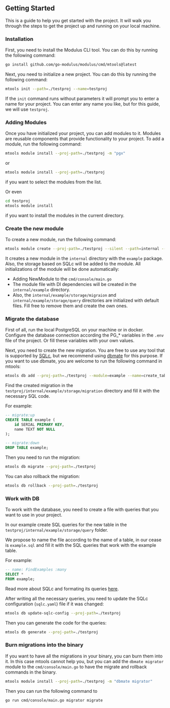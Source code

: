 ## Getting Started

This is a guide to help you get started with the project. It will walk you through the steps to get the project up and running on your local machine.

### Installation
First, you need to install the Modulus CLI tool. You can do this by running the following command:

```bash
go install github.com/go-modulus/modulus/cmd/mtools@latest
```

Next, you need to initialize a new project. You can do this by running the following command:

```bash
mtools init --path=./testproj --name=testproj
```

If the `init` command runs without parameters it will prompt you to enter a name for your project. You can enter any name you like, but for this guide, we will use `testproj`.

### Adding Modules
Once you have initialized your project, you can add modules to it. Modules are reusable components that provide functionality to your project. To add a module, run the following command:

```bash
mtools module install --proj-path=./testproj -m "pgx"
```

or
    
```bash 
mtools module install --proj-path=./testproj
```

if you want to select the modules from the list.

Or even
    
```bash
cd testproj
mtools module install
```

if you want to install the modules in the current directory.

### Create the new module
To create a new module, run the following command:

```bash
mtools module create --proj-path=./testproj --silent --path=internal --package=example
```

It creates a new module in the `internal` directory with the `example` package. Also, the storage based on SQLc will be added to the module.
All initializations of the module will be done automatically:
* Adding NewModule to the `cmd/console/main.go`
* The module file with DI dependencies will be created in the `internal/example` directory.
* Also, the `internal/example/storage/migraion` and `internal/example/storage/query` directories are initialized with default files. Fill free to remove them and create the own ones.

### Migrate the database
First of all, run the local PostgreSQL on your machine or in docker.
Configure the database connection according the PG_* variables in the `.env` file of the project. 
Or fill these variables with your own values.


Next, you need to create the new migration. You are free to use any tool that is supported by [SQLc](https://docs.sqlc.dev/en/stable/howto/ddl.html#handling-sql-migrations), 
but we recommend using [dbmate](https://github.com/amacneil/dbmate) for this purpose. If you want to use dbmate, you are welcome to run the following command in mtools:

```bash
mtools db add --proj-path=./testproj --module=example --name=create_table
```

Find the created migration in the `testproj/internal/example/storage/migration` directory and fill it with the necessary SQL code.

For example:
```sql
-- migrate:up
CREATE TABLE example (
    id SERIAL PRIMARY KEY,
    name TEXT NOT NULL
);

-- migrate:down
DROP TABLE example;
``` 

Then you need to run the migration:

```bash
mtools db migrate --proj-path=./testproj
```

You can also rollback the migration:

```bash
mtools db rollback --proj-path=./testproj
```


### Work with DB
To work with the database, you need to create a file with queries that you want to use in your project.

In our example create SQL queries for the new table in the `testproj/internal/example/storage/query` folder. 

We propose to name the file according to the name of a table, in our cease is `example.sql` and fill it with the SQL queries that work with the example table.

For example:

```sql
-- name: FindExamples :many
SELECT *
FROM example;
```

Read more about SQLc and formating its queries [here](https://docs.sqlc.dev/en/stable/tutorials/getting-started-postgresql.html).

After writing all the necessary queries, you need to update the SQLc configuration (`sqlc.yaml`) file if it was changed:

```bash
mtools db update-sqlc-config --proj-path=./testproj
```

Then you can generate the code for the queries:

```bash
mtools db generate --proj-path=./testproj
```

### Burn migrations into the binary
If you want to have all the migrations in your binary, you can burn them into it.
In this case mtools cannot help you, but you can add the `dbmate migrator` module to the `cmd/console/main.go` to have the migrate and rollback commands in the binary.

```bash
mtools module install --proj-path=./testproj -m "dbmate migrator"
```

Then you can run the following command to
```bash
go run cmd/console/main.go migrator migrate
```